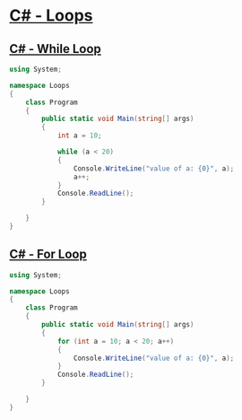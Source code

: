 # [C# - Loops](https://www.tutorialspoint.com/csharp/csharp_loops.htm)

## [C# - While Loop](https://www.tutorialspoint.com/csharp/csharp_while_loop.htm)

```c#
using System;

namespace Loops
{
    class Program
    {
        public static void Main(string[] args)
        {
            int a = 10;

            while (a < 20)
            {
                Console.WriteLine("value of a: {0}", a);
                a++;
            }
            Console.ReadLine();
        }

    }
}
```

## [C# - For Loop](https://www.tutorialspoint.com/csharp/csharp_for_loop.htm)

```c#
using System;

namespace Loops
{
    class Program
    {
        public static void Main(string[] args)
        {
            for (int a = 10; a < 20; a++)
            {
                Console.WriteLine("value of a: {0}", a);
            }
            Console.ReadLine();
        }

    }
}
```
